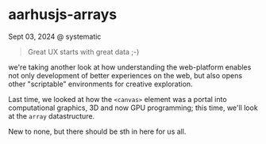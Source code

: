 # aarhusjs-arrays

Sept 03, 2024 @ systematic

> Great UX starts with great data ;-)

we're taking another look at how understanding the web-platform
enables not only development of better experiences on the web,
but also opens other "scriptable" environments for creative exploration.

Last time, we looked at how the `<canvas>` element was a portal into computational graphics,
3D and now GPU programming;
this time, we'll look at the `array` datastructure.

New to none, but there should be sth in here for us all.
